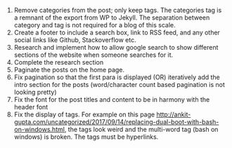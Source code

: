 1. Remove categories from the post; only keep tags. The categories tag is a remnant of the export from WP to Jekyll. The separation between category and tag is not required for a blog of this scale.
2. Create a footer to include a search box, link to RSS feed, and any other social links like Github, Stackoverflow etc.
3. Research and implement how to allow google search to show different sections of the website when someone searches for it.
4. Complete the research section
5. Paginate the posts on the home page.
6. Fix pagination so that the first para is displayed (OR) iteratively add the intro section for the posts (word/character count based pagination is not looking pretty)
7. Fix the font for the post titles and content to be in harmony with the header font
8.  Fix the display of tags. For example on this page http://ankit-gupta.com/uncategorized/2017/09/14/replacing-dual-boot-with-bash-on-windows.html, the tags look weird and the multi-word tag (bash on windows) is broken. The tags must be hyperlinks.
